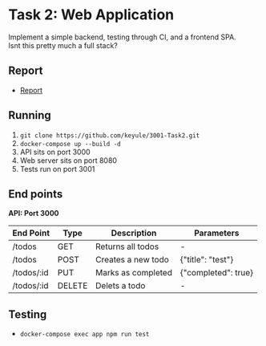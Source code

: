 # Task 2: Web Application

Implement a simple backend, testing through CI, and a frontend SPA.  
Isnt this pretty much a full stack? 

## Report

* [Report](Report/report.md)

## Running

1. `git clone https://github.com/keyule/3001-Task2.git`
2. `docker-compose up --build -d`
3. API sits on port 3000 
4. Web server sits on port 8080
5. Tests run on port 3001


## End points

**API: Port 3000**  

| End Point | Type | Description | Parameters | 
| ----------- |-------------| ----------- | --------------|
| /todos | GET | Returns all todos | - |
| /todos | POST | Creates a new todo | {"title": "test"} | 
| /todos/:id | PUT | Marks as completed | {"completed": true} |
| /todos/:id | DELETE | Delets a todo | - |

## Testing

- `docker-compose exec app npm run test`


